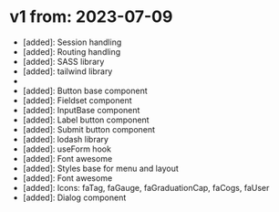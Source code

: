 # v1 from: 2023-07-09

- [added]: Session handling
- [added]: Routing handling
- [added]: SASS library
- [added]: tailwind library
- [init]: styles
- [added]: Button base component
- [added]: Fieldset component
- [added]: InputBase component
- [added]: Label button component
- [added]: Submit button component
- [added]: lodash library
- [added]: useForm hook
- [added]: Font awesome
- [added]: Styles base for menu and layout
- [added]: Font awesome
- [added]: Icons: faTag, faGauge, faGraduationCap, faCogs, faUser
- [added]: Dialog component

